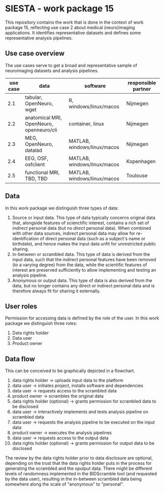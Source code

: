 # SIESTA - work package 15

This repository contains the work that is done in the context of work package 15, reflecting use case 2 about medical (neuro)imaging applications. It identifies representative datasets and defines some representative analysis pipelines.

## Use case overview

The use cases serve to get a broad and representative sample of neuroimaging datasets and analysis pipelines.

| use case | data | software | responsible partner |
|----------|------|----------|---------------------|
| 2.1 | tabular, OpenNeuro, wget | R, windows/linux/macos | Nijmegen |
| 2.2 | anatomical MRI, OpenNeuro, openneuro/cli | container, linux | Nijmegen |
| 2.3 | MEG, OpenNeuro, datalad | MATLAB, windows/linux/macos | Nijmegen |
| 2.4 | EEG, OSF, osfclient | MATLAB, windows/linux/macos | Kopenhagen |
| 2.5 | functional MRI, TBD, TBD | MATLAB, windows/linux/macos | Toulouse |

## Data

In this work package we distinguish three types of data:

1. Source or input data. This type of data typically concerns original data that, alongside features of scienctific interest, contains a rich set of _indirect_ personal data (but no _direct_ personal data). When combined with other data sources, indirect personal data may allow for re-identification of direct personal data (such as a subject's name or birthdate), and hence makes the input data unfit for unrestricted public sharing.
2. In-between or scrambled data. This type of data is derived from the input data, such that the indirect personal features have been removed (to a varying degree) from the data, while the scientific features of interest are preserved sufficiently to allow implementing and testing an analysis pipeline.
3. Anonymous or output data. This type of data is also derived from the data, but no longer contains any direct or indirect personal data and is therefore always fit for sharing it externally.

## User roles

Permission for accessing data is defined by the role of the user. In this work package we distinguish three roles:

1. Data rights holder
2. Data user
3. Product owner

## Data flow

This can be conceived to be graphically depicted in a flowchart.

1. data rights holder -> uploads input data to the platform
2. data user -> initiates project, installs software and dependencies
3. data user -> requests access to the scrambled data
4. product owner -> scrambles the original data
5. data rights holder (optional) -> grants permission for scrambled data to be disclosed
6. data user -> interactively implements and tests analysis pipeline on scrambled data
7. data user -> requests the analysis pipeline to be executed on the input data
8. product owner -> executes the analysis pipelines
9. data user -> requests access to the output data
10. data rights holder (optional) -> grants permission for output data to be disclosed

The review by the data rights holder prior to data disclosure are optional, depending on the trust that the data rights holder puts in the process for generating the scrambled and the oputput data. There might be different levels of randomness implemented in the BIDScramble tool (and requested by the data user), resulting in the in-between scrambled data being somewhere along the scale of "anonymous" to "personal".
